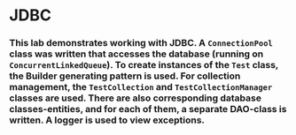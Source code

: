 # JDBC
### This lab demonstrates working with JDBC. A `ConnectionPool` class was written that accesses the database (running on `ConcurrentLinkedQueue`). To create instances of the `Test` class, the Builder generating pattern is used. For collection management, the `TestCollection` and `TestCollectionManager` classes are used. There are also corresponding database classes-entities, and for each of them, a separate DAO-class is written. A logger is used to view exceptions.
